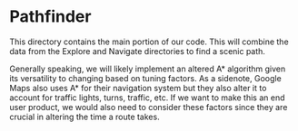 # Pathfinder

This directory contains the main portion of our code. This will combine the data from the Explore and Navigate directories to find a scenic path.

Generally speaking, we will likely implement an altered A\* algorithm given its versatility to changing based on tuning factors. As a sidenote, Google Maps also uses A\* for their navigation system but they also alter it to account for traffic lights, turns, traffic, etc. If we want to make this an end user product, we would also need to consider these factors since they are crucial in altering the time a route takes.
